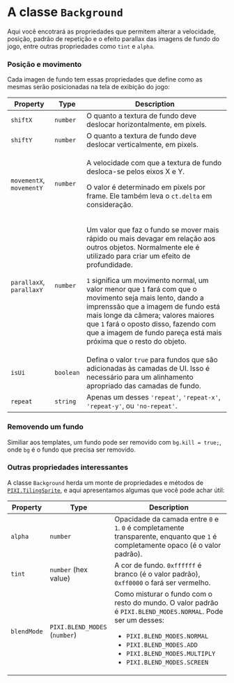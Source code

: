 # A classe `Background` 

Aqui você encotrará as propriedades que permitem alterar a velocidade, posição, padrão de repetição e o efeito parallax das imagens de fundo do jogo, entre outras propriedades como `tint` e `alpha`.

### Posição e movimento

Cada imagen de fundo tem essas propriedades que define como as mesmas serão posicionadas na tela de exibição do jogo:

Property | Type | Description
-|-|-
`shiftX` | `number` | O quanto a textura de fundo deve deslocar horizontalmente, em pixels.
`shiftY` | `number` | O quanto a textura de fundo deve deslocar verticalmente, em pixels.
`movementX`, `movementY` | `number` | <p>A velocidade com que a textura de fundo desloca-se pelos eixos X e Y.</p><p>O valor é determinado em pixels por frame. Ele também leva o `ct.delta` em consideração.</p>
`parallaxX`, `parallaxY` | `number` | <p> Um valor que faz o fundo se mover mais rápido ou mais devagar em relação aos outros objetos. Normalmente ele é utilizado para criar um efeito de profundidade.</p><p>`1` significa um movimento normal, um valor menor que `1` fará com que o movimento seja mais lento, dando a imprenssão que a imagem de fundo está mais longe da câmera; valores maiores que `1` fará o oposto disso, fazendo com que a imagem de fundo pareça está mais próxima que o resto do objeto.</p>
`isUi` | `boolean` | Defina o valor `true` para fundos que são adicionadas às camadas de UI. Isso é necessário para um alinhamento apropriado das camadas de fundo.
`repeat` | `string` | Apenas um desses `'repeat'`, `'repeat-x'`, `'repeat-y'`, ou `'no-repeat'`.

### Removendo um fundo

Similiar aos templates, um fundo pode ser removido com `bg.kill = true;`, onde `bg` é o fundo que precisa ser removido.

### Outras propriedades interessantes

A classe `Background` herda um monte de propriedades e métodos de [`PIXI.TilingSprite`](https://pixijs.download/release/docs/PIXI.TilingSprite.html), e aqui apresentamos algumas que você pode achar útil:

Property | Type | Description
-|-|-
`alpha` | `number` | Opacidade da camada entre `0` e `1`. `0` é completamente transparente, enquanto que `1` é completamente opaco (é o valor padrão).
`tint` | `number` (hex value) | A cor de fundo. `0xffffff` é branco (é o valor padrão), `0xff0000` o fará ser vermelho.
`blendMode` | `PIXI.BLEND_MODES` (`number`) | Como misturar o fundo com o resto do mundo. O valor padrão é `PIXI.BLEND_MODES.NORMAL`. Pode ser um desses: <ul><li>`PIXI.BLEND_MODES.NORMAL`</li> <li>`PIXI.BLEND_MODES.ADD`</li> <li>`PIXI.BLEND_MODES.MULTIPLY`</li><li>`PIXI.BLEND_MODES.SCREEN`</li></ul>